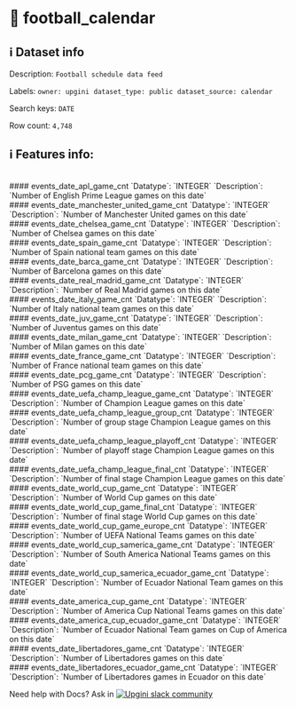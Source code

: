 # 📖 football_calendar 
## ℹ️ Dataset info 
Description: `Football schedule data feed  ` 

Labels: ` owner: upgini ` &nbsp;` dataset_type: public ` &nbsp;` dataset_source: calendar ` &nbsp;

Search keys: 
` DATE ` &nbsp;

Row count: `4,748` 

## ℹ️ Features info:
<br/>
#### events_date_apl_game_cnt
`Datatype`: `INTEGER` 
`Description`: `Number of English Prime League games on this date`<br/>
#### events_date_manchester_united_game_cnt
`Datatype`: `INTEGER` 
`Description`: `Number of Manchester United games on this date`<br/>
#### events_date_chelsea_game_cnt
`Datatype`: `INTEGER` 
`Description`: `Number of Chelsea games on this date`<br/>
#### events_date_spain_game_cnt
`Datatype`: `INTEGER` 
`Description`: `Number of Spain national team games on this date`<br/>
#### events_date_barca_game_cnt
`Datatype`: `INTEGER` 
`Description`: `Number of Barcelona games on this date`<br/>
#### events_date_real_madrid_game_cnt
`Datatype`: `INTEGER` 
`Description`: `Number of Real Madrid games on this date`<br/>
#### events_date_italy_game_cnt
`Datatype`: `INTEGER` 
`Description`: `Number of Italy national team games on this date`<br/>
#### events_date_juv_game_cnt
`Datatype`: `INTEGER` 
`Description`: `Number of Juventus games on this date`<br/>
#### events_date_milan_game_cnt
`Datatype`: `INTEGER` 
`Description`: `Number of Milan games on this date`<br/>
#### events_date_france_game_cnt
`Datatype`: `INTEGER` 
`Description`: `Number of France national team games on this date`<br/>
#### events_date_pcg_game_cnt
`Datatype`: `INTEGER` 
`Description`: `Number of PSG games on this date`<br/>
#### events_date_uefa_champ_league_game_cnt
`Datatype`: `INTEGER` 
`Description`: `Number of Champion League games on this date`<br/>
#### events_date_uefa_champ_league_group_cnt
`Datatype`: `INTEGER` 
`Description`: `Number of group stage Champion League games on this date`<br/>
#### events_date_uefa_champ_league_playoff_cnt
`Datatype`: `INTEGER` 
`Description`: `Number of playoff stage Champion League games on this date`<br/>
#### events_date_uefa_champ_league_final_cnt
`Datatype`: `INTEGER` 
`Description`: `Number of final stage Champion League games on this date`<br/>
#### events_date_world_cup_game_cnt
`Datatype`: `INTEGER` 
`Description`: `Number of World Cup games on this date`<br/>
#### events_date_world_cup_game_final_cnt
`Datatype`: `INTEGER` 
`Description`: `Number of final stage World Cup games on this date`<br/>
#### events_date_world_cup_game_europe_cnt
`Datatype`: `INTEGER` 
`Description`: `Number of UEFA National Teams games on this date`<br/>
#### events_date_world_cup_samerica_game_cnt
`Datatype`: `INTEGER` 
`Description`: `Number of South America National Teams games on this date`<br/>
#### events_date_world_cup_samerica_ecuador_game_cnt
`Datatype`: `INTEGER` 
`Description`: `Number of Ecuador National Team games on this date`<br/>
#### events_date_america_cup_game_cnt
`Datatype`: `INTEGER` 
`Description`: `Number of America Cup National Teams games on this date`<br/>
#### events_date_america_cup_ecuador_game_cnt
`Datatype`: `INTEGER` 
`Description`: `Number of Ecuador National Team games on Cup of America on this date`<br/>
#### events_date_libertadores_game_cnt
`Datatype`: `INTEGER` 
`Description`: `Number of Libertadores games on this date`<br/>
#### events_date_libertadores_ecuador_game_cnt
`Datatype`: `INTEGER` 
`Description`: `Number of Libertadores games in Ecuador on this date`


Need help with Docs? Ask in <a href="https://4mlg.short.gy/join-upgini-community"><img alt="Upgini slack community" src="https://img.shields.io/badge/slack-@upgini-orange.svg?logo=slack"></a>
